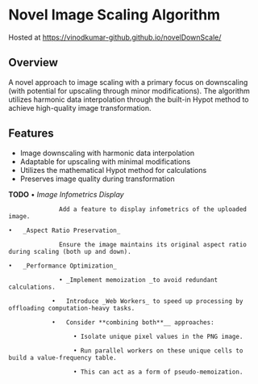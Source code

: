 # Novel Image Scaling Algorithm
Hosted at https://vinodkumar-github.github.io/novelDownScale/

## Overview
A novel approach to image scaling with a primary focus on downscaling (with potential for upscaling through minor modifications). The algorithm utilizes harmonic data interpolation through the built-in Hypot method to achieve high-quality image transformation.

## Features
- Image downscaling with harmonic data interpolation
- Adaptable for upscaling with minimal modifications
- Utilizes the mathematical Hypot method for calculations
- Preserves image quality during transformation



**TODO**
	•	_Image Infometrics Display_
 
                  Add a feature to display infometrics of the uploaded image.
		  
	•	_Aspect Ratio Preservation_
 
                  Ensure the image maintains its original aspect ratio during scaling (both up and down).
		  
	•	_Performance Optimization_
 
                  •	_Implement memoization _to avoid redundant calculations.
		  
	            •	Introduce _Web Workers_ to speed up processing by offloading computation-heavy tasks.
	     
	            •	Consider **combining both**__ approaches:
	     
	                  •	Isolate unique pixel values in the PNG image.
		   
	                  •	Run parallel workers on these unique cells to build a value-frequency table.
		   
	                  •	This can act as a form of pseudo-memoization.
		   
